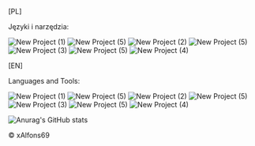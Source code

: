 [PL]

Języki i narzędzia:

![New Project (1)](https://user-images.githubusercontent.com/77631315/110176479-a305cc80-7e03-11eb-88c9-1c21283f9165.png) ![New Project (5)](https://user-images.githubusercontent.com/77631315/110176931-6686a080-7e04-11eb-91c6-3368d9ca95a6.png)
![New Project (2)](https://user-images.githubusercontent.com/77631315/110176624-e6603b00-7e03-11eb-8a2f-447e50e47276.png) ![New Project (5)](https://user-images.githubusercontent.com/77631315/110176931-6686a080-7e04-11eb-91c6-3368d9ca95a6.png)
![New Project (3)](https://user-images.githubusercontent.com/77631315/110176736-18719d00-7e04-11eb-9946-f559f4c4938b.png) ![New Project (5)](https://user-images.githubusercontent.com/77631315/110176931-6686a080-7e04-11eb-91c6-3368d9ca95a6.png)
![New Project (4)](https://user-images.githubusercontent.com/77631315/110176852-40610080-7e04-11eb-89f0-165bcc81c558.png)

[EN]

Languages and Tools:

![New Project (1)](https://user-images.githubusercontent.com/77631315/110176479-a305cc80-7e03-11eb-88c9-1c21283f9165.png) ![New Project (5)](https://user-images.githubusercontent.com/77631315/110176931-6686a080-7e04-11eb-91c6-3368d9ca95a6.png)
![New Project (2)](https://user-images.githubusercontent.com/77631315/110176624-e6603b00-7e03-11eb-8a2f-447e50e47276.png) ![New Project (5)](https://user-images.githubusercontent.com/77631315/110176931-6686a080-7e04-11eb-91c6-3368d9ca95a6.png)
![New Project (3)](https://user-images.githubusercontent.com/77631315/110176736-18719d00-7e04-11eb-9946-f559f4c4938b.png) ![New Project (5)](https://user-images.githubusercontent.com/77631315/110176931-6686a080-7e04-11eb-91c6-3368d9ca95a6.png)
![New Project (4)](https://user-images.githubusercontent.com/77631315/110176852-40610080-7e04-11eb-89f0-165bcc81c558.png)

![Anurag's GitHub stats](https://github-readme-stats.vercel.app/api?username=xAlfons69&show_icons=true&theme=vision-friendly-dark)




© xAlfons69
